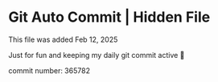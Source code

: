 # Git Auto Commit | Hidden File

This file was added Feb 12, 2025

Just for fun and keeping my daily git commit active 🤪

commit number: 365782
